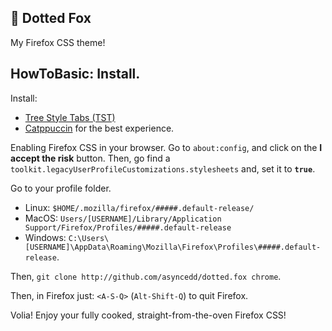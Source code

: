 ## 🦊 Dotted Fox
My Firefox CSS theme!

## HowToBasic: Install.
Install:
- [Tree Style Tabs (TST)](https://addons.mozilla.org/en-US/firefox/addon/tree-style-tab/)
- [Catppuccin](https://github.com/catppuccin/firefox) for the best experience.

Enabling Firefox CSS in your browser.
Go to `about:config`, and click on the **I accept the risk** button.
Then, go find a `toolkit.legacyUserProfileCustomizations.stylesheets` and, set it to **`true`**.

Go to your profile folder.
- Linux: `$HOME/.mozilla/firefox/#####.default-release/`
- MacOS: `Users/[USERNAME]/Library/Application Support/Firefox/Profiles/#####.default-release`
- Windows: `C:\Users\[USERNAME]\AppData\Roaming\Mozilla\Firefox\Profiles\#####.default-release`.

Then, `git clone http://github.com/asyncedd/dotted.fox chrome`.

Then, in Firefox just: `<A-S-Q>` (`Alt-Shift-Q`) to quit Firefox.

Volia! Enjoy your fully cooked, straight-from-the-oven Firefox CSS!

